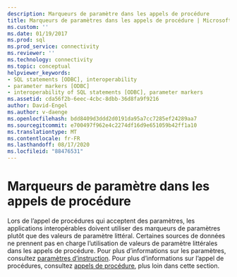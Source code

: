 ```yaml
---
description: Marqueurs de paramètre dans les appels de procédure
title: Marqueurs de paramètres dans les appels de procédure | Microsoft Docs
ms.custom: ''
ms.date: 01/19/2017
ms.prod: sql
ms.prod_service: connectivity
ms.reviewer: ''
ms.technology: connectivity
ms.topic: conceptual
helpviewer_keywords:
- SQL statements [ODBC], interoperability
- parameter markers [ODBC]
- interoperability of SQL statements [ODBC], parameter markers
ms.assetid: cda56f2b-6eec-4cbc-8dbb-36d8fa9f9216
author: David-Engel
ms.author: v-daenge
ms.openlocfilehash: bdd8409d3ddd2d0191da95a7cc7285ef24289aa7
ms.sourcegitcommit: e700497f962e4c2274df16d9e651059b42ff1a10
ms.translationtype: MT
ms.contentlocale: fr-FR
ms.lasthandoff: 08/17/2020
ms.locfileid: "88476531"
---
```

# <a name="parameter-markers-in-procedure-calls"></a>Marqueurs de paramètre dans les appels de procédure
Lors de l’appel de procédures qui acceptent des paramètres, les applications interopérables doivent utiliser des marqueurs de paramètres plutôt que des valeurs de paramètre littéral. Certaines sources de données ne prennent pas en charge l’utilisation de valeurs de paramètre littérales dans les appels de procédure. Pour plus d’informations sur les paramètres, consultez [paramètres d’instruction](../../../odbc/reference/develop-app/statement-parameters.md). Pour plus d’informations sur l’appel de procédures, consultez [appels de procédure](../../../odbc/reference/develop-app/procedure-calls.md), plus loin dans cette section.
